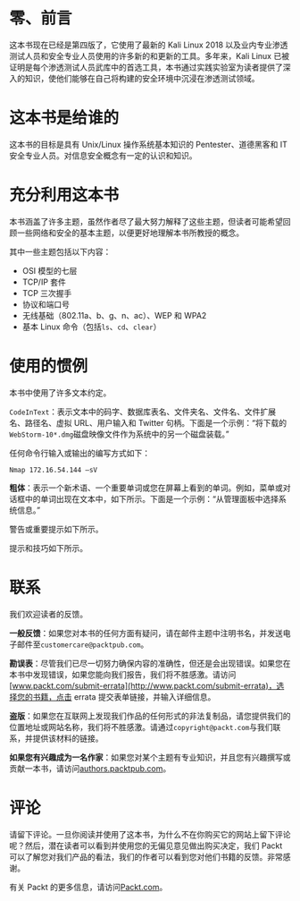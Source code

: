 # 零、前言

这本书现在已经是第四版了，它使用了最新的 Kali Linux 2018 以及业内专业渗透测试人员和安全专业人员使用的许多新的和更新的工具。多年来，Kali Linux 已被证明是每个渗透测试人员武库中的首选工具，本书通过实践实验室为读者提供了深入的知识，使他们能够在自己将构建的安全环境中沉浸在渗透测试领域。

# 这本书是给谁的

这本书的目标是具有 Unix/Linux 操作系统基本知识的 Pentester、道德黑客和 IT 安全专业人员。对信息安全概念有一定的认识和知识。

# 充分利用这本书

本书涵盖了许多主题，虽然作者尽了最大努力解释了这些主题，但读者可能希望回顾一些网络和安全的基本主题，以便更好地理解本书所教授的概念。

其中一些主题包括以下内容：

*   OSI 模型的七层
*   TCP/IP 套件
*   TCP 三次握手
*   协议和端口号
*   无线基础（802.11a、b、g、n、ac）、WEP 和 WPA2
*   基本 Linux 命令（包括`ls`、`cd`、`clear`）

# 使用的惯例

本书中使用了许多文本约定。

`CodeInText`：表示文本中的码字、数据库表名、文件夹名、文件名、文件扩展名、路径名、虚拟 URL、用户输入和 Twitter 句柄。下面是一个示例：“将下载的`WebStorm-10*.dmg`磁盘映像文件作为系统中的另一个磁盘装载。”

任何命令行输入或输出的编写方式如下：

```
Nmap 172.16.54.144 –sV 
```

**粗体**：表示一个新术语、一个重要单词或您在屏幕上看到的单词。例如，菜单或对话框中的单词出现在文本中，如下所示。下面是一个示例：“从管理面板中选择系统信息。”

警告或重要提示如下所示。

提示和技巧如下所示。

# 联系

我们欢迎读者的反馈。

**一般反馈**：如果您对本书的任何方面有疑问，请在邮件主题中注明书名，并发送电子邮件至`customercare@packtpub.com`。

**勘误表**：尽管我们已尽一切努力确保内容的准确性，但还是会出现错误。如果您在本书中发现错误，如果您能向我们报告，我们将不胜感激。请访问[www.packt.com/submit-errata](http://www.packt.com/submit-errata)，选择您的书籍，点击 errata 提交表单链接，并输入详细信息。

**盗版**：如果您在互联网上发现我们作品的任何形式的非法复制品，请您提供我们的位置地址或网站名称，我们将不胜感激。请通过`copyright@packt.com`与我们联系，并提供该材料的链接。

**如果您有兴趣成为一名作家**：如果您对某个主题有专业知识，并且您有兴趣撰写或贡献一本书，请访问[authors.packtpub.com](http://authors.packtpub.com/)。

# 评论

请留下评论。一旦你阅读并使用了这本书，为什么不在你购买它的网站上留下评论呢？然后，潜在读者可以看到并使用您的无偏见意见做出购买决定，我们 Packt 可以了解您对我们产品的看法，我们的作者可以看到您对他们书籍的反馈。非常感谢。

有关 Packt 的更多信息，请访问[Packt.com](http://www.packt.com/)。
